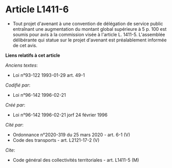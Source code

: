 # Article L1411-6

- Tout projet d'avenant à une convention de délégation de service public entraînant une augmentation du montant global
supérieure à 5 p. 100 est soumis pour avis à la commission visée à l'article L. 1411-5. L'assemblée délibérante qui statue
sur le projet d'avenant est préalablement informée de cet avis.

**Liens relatifs à cet article**

_Anciens textes_:

  - Loi n°93-122 1993-01-29 art. 49-1

_Codifié par_:

  - Loi n°96-142 1996-02-21

_Créé par_:

  - Loi n°96-142 1996-02-21 jorf 24 février 1996

_Cité par_:

  - Ordonnance n°2020-319 du 25 mars 2020 - art. 6-1 (V)
  - Code des transports - art. L2121-17-2 (V)

_Cite_:

  - Code général des collectivités territoriales - art. L1411-5 (M)
